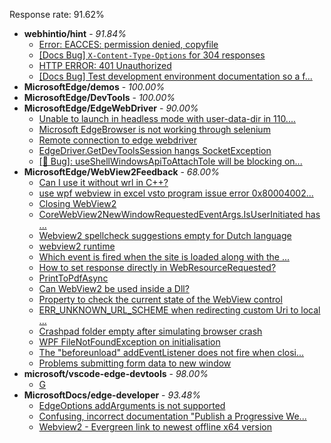 Response rate: 91.62%

* **webhintio/hint** - _91.84%_
  * [Error: EACCES: permission denied, copyfile](https://github.com/webhintio/hint/issues/5432)
  * [[Docs Bug] `X-Content-Type-Options` for 304 responses](https://github.com/webhintio/hint/issues/5417)
  * [HTTP ERROR: 401 Unauthorized](https://github.com/webhintio/hint/issues/5362)
  * [[Docs Bug] Test development environment documentation so a f...](https://github.com/webhintio/hint/issues/5404)
* **MicrosoftEdge/demos** - _100.00%_
* **MicrosoftEdge/DevTools** - _100.00%_
* **MicrosoftEdge/EdgeWebDriver** - _90.00%_
  * [Unable to launch in headless mode with user-data-dir in 110....](https://github.com/MicrosoftEdge/EdgeWebDriver/issues/69)
  * [Microsoft EdgeBrowser is not working through selenium](https://github.com/MicrosoftEdge/EdgeWebDriver/issues/68)
  * [Remote connection to edge webdriver](https://github.com/MicrosoftEdge/EdgeWebDriver/issues/67)
  * [EdgeDriver.GetDevToolsSession hangs SocketException](https://github.com/MicrosoftEdge/EdgeWebDriver/issues/65)
  * [[🐛 Bug]: useShellWindowsApiToAttachToIe will be blocking on...](https://github.com/MicrosoftEdge/EdgeWebDriver/issues/34)
* **MicrosoftEdge/WebView2Feedback** - _68.00%_
  * [Can I use it without wrl in C++?](https://github.com/MicrosoftEdge/WebView2Feedback/issues/3264)
  * [use wpf webview in excel vsto program issue error 0x80004002...](https://github.com/MicrosoftEdge/WebView2Feedback/issues/3261)
  * [Closing WebView2](https://github.com/MicrosoftEdge/WebView2Feedback/issues/3260)
  * [CoreWebView2NewWindowRequestedEventArgs.IsUserInitiated has ...](https://github.com/MicrosoftEdge/WebView2Feedback/issues/3255)
  * [Webview2 spellcheck suggestions empty for Dutch language](https://github.com/MicrosoftEdge/WebView2Feedback/issues/3237)
  * [webview2 runtime](https://github.com/MicrosoftEdge/WebView2Feedback/issues/3257)
  * [Which event is fired when the site is loaded along with the ...](https://github.com/MicrosoftEdge/WebView2Feedback/issues/3253)
  * [How to set response directly in WebResourceRequested?](https://github.com/MicrosoftEdge/WebView2Feedback/issues/3252)
  * [PrintToPdfAsync](https://github.com/MicrosoftEdge/WebView2Feedback/issues/3249)
  * [Can WebView2 be used inside a Dll?](https://github.com/MicrosoftEdge/WebView2Feedback/issues/3240)
  * [Property to check the current state of the WebView control](https://github.com/MicrosoftEdge/WebView2Feedback/issues/3239)
  * [ERR_UNKNOWN_URL_SCHEME when redirecting custom Uri to local ...](https://github.com/MicrosoftEdge/WebView2Feedback/issues/3230)
  * [Crashpad folder empty after simulating browser crash](https://github.com/MicrosoftEdge/WebView2Feedback/issues/3225)
  * [WPF FileNotFoundException on initialisation](https://github.com/MicrosoftEdge/WebView2Feedback/issues/3222)
  * [The "beforeunload" addEventListener does not fire when closi...](https://github.com/MicrosoftEdge/WebView2Feedback/issues/3217)
  * [Problems submitting form data to new window ](https://github.com/MicrosoftEdge/WebView2Feedback/issues/3203)
* **microsoft/vscode-edge-devtools** - _98.00%_
  * [G](https://github.com/microsoft/vscode-edge-devtools/issues/1390)
* **MicrosoftDocs/edge-developer** - _93.48%_
  * [EdgeOptions addArguments is not supported](https://github.com/MicrosoftDocs/edge-developer/issues/2483)
  * [Confusing, incorrect documentation "Publish a Progressive We...](https://github.com/MicrosoftDocs/edge-developer/issues/2482)
  * [Webview2 - Evergreen link to newest offline x64 version](https://github.com/MicrosoftDocs/edge-developer/issues/2479)